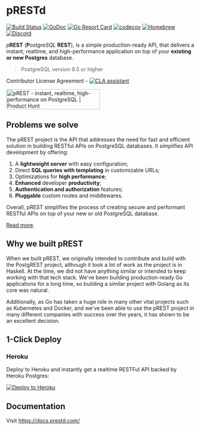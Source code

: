 # pRESTd

[![Build Status](https://travis-ci.com/prest/prest.svg?branch=main)](https://travis-ci.com/prest/prest)
[![GoDoc](https://godoc.org/github.com/hitlyl/prest?status.png)](https://godoc.org/github.com/hitlyl/prest)
[![Go Report Card](https://goreportcard.com/badge/github.com/hitlyl/prest)](https://goreportcard.com/report/github.com/hitlyl/prest)
[![codecov](https://codecov.io/gh/prest/prest/branch/main/graph/badge.svg?token=eVD9urwIEv)](https://codecov.io/gh/prest/prest)
[![Homebrew](https://img.shields.io/badge/dynamic/json.svg?url=https://formulae.brew.sh/api/formula/prestd.json&query=$.versions.stable&label=homebrew)](https://formulae.brew.sh/formula/prestd)
[![Discord](https://img.shields.io/badge/discord-prestd-blue?logo=discord)](https://discord.gg/JnRjvu39w8)

_p_**REST** (**P**_ostgreSQL_ **REST**), is a simple production-ready API, that delivers a instant, realtime, and high-performance application on top of your **existing or new Postgres** database.

> PostgreSQL version 9.5 or higher

Contributor License Agreement - [![CLA assistant](https://cla-assistant.io/readme/badge/prest/prest)](https://cla-assistant.io/prest/prest)

<a href="https://www.producthunt.com/posts/prest?utm_source=badge-featured&utm_medium=badge&utm_souce=badge-prest" target="_blank"><img src="https://api.producthunt.com/widgets/embed-image/v1/featured.svg?post_id=303506&theme=light" alt="pREST - instant, realtime, high-performance on PostgreSQL | Product Hunt" style="width: 250px; height: 54px;" width="250" height="54" /></a>

## Problems we solve

The pREST project is the API that addresses the need for fast and efficient solution in building RESTful APIs on PostgreSQL databases. It simplifies API development by offering:

1. A **lightweight server** with easy configuration;
2. Direct **SQL queries with templating** in customizable URLs;
3. Optimizations for **high performance**;
4. **Enhanced** developer **productivity**;
5. **Authentication and authorization** features;
6. **Pluggable** custom routes and middlewares.

Overall, pREST simplifies the process of creating secure and performant RESTful APIs on top of your new or old PostgreSQL database.

[Read more](https://github.com/hitlyl/prest/issues/41).

## Why we built pREST

When we built pREST, we originally intended to contribute and build with the PostgREST project, although it took a lot of work as the project is in Haskell. At the time, we did not have anything similar or intended to keep working with that tech stack. We've been building production-ready Go applications for a long time, so building a similar project with Golang as its core was natural.

Additionally, as Go has taken a huge role in many other vital projects such as Kubernetes and Docker, and we've been able to use the pREST project in many different companies with success over the years, it has shown to be an excellent decision.

## 1-Click Deploy

### Heroku

Deploy to Heroku and instantly get a realtime RESTFul API backed by Heroku Postgres:

[![Deploy to Heroku](https://www.herokucdn.com/deploy/button.svg)](https://heroku.com/deploy?template=https://github.com/hitlyl/prest-heroku)

## Documentation

Visit https://docs.prestd.com/
